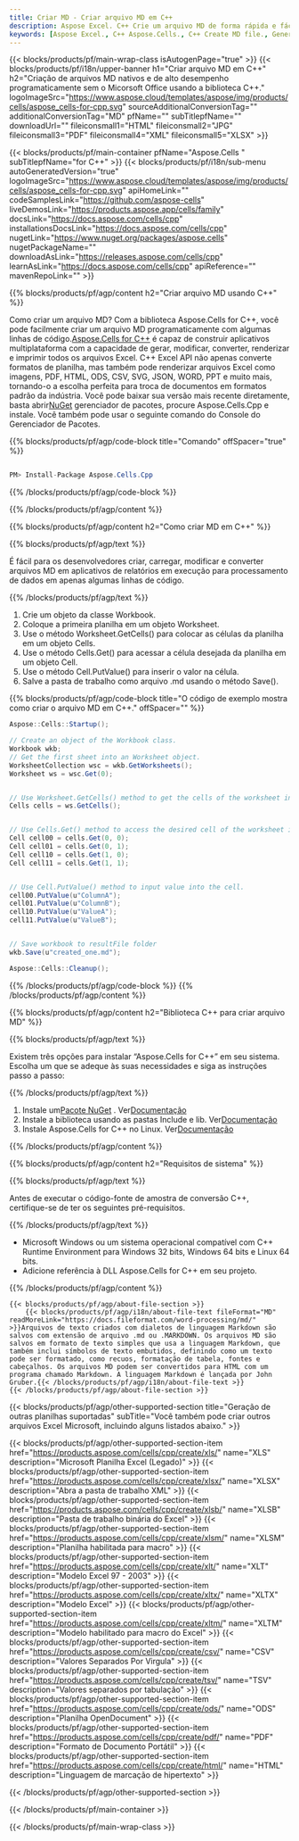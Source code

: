 ```yaml
---
title: Criar MD - Criar arquivo MD em C++
description: Aspose Excel. C++ Crie um arquivo MD de forma rápida e fácil com Aspose.Cells. Gere um arquivo MD usando C++. Crie um MD em C++. C++ MD Creater.
keywords: [Aspose Excel., C++ Aspose.Cells., C++ Create MD file., Generate MD file in C++., Create MD file using C++., Write data to MD file via C++., Create a MD file in C++., C++ Generate a MD file., C++ MD Creater]
---
```

{{< blocks/products/pf/main-wrap-class isAutogenPage="true" >}}
{{< blocks/products/pf/i18n/upper-banner h1="Criar arquivo MD em C++" h2="Criação de arquivos MD nativos e de alto desempenho programaticamente sem o Micorsoft Office usando a biblioteca C++." logoImageSrc="https://www.aspose.cloud/templates/aspose/img/products/cells/aspose_cells-for-cpp.svg" sourceAdditionalConversionTag="" additionalConversionTag="MD" pfName="" subTitlepfName="" downloadUrl="" fileiconsmall1="HTML" fileiconsmall2="JPG" fileiconsmall3="PDF" fileiconsmall4="XML" fileiconsmall5="XLSX" >}}

{{< blocks/products/pf/main-container pfName="Aspose.Cells " subTitlepfName="for C++" >}}
{{< blocks/products/pf/i18n/sub-menu autoGeneratedVersion="true" logoImageSrc="https://www.aspose.cloud/templates/aspose/img/products/cells/aspose_cells-for-cpp.svg" apiHomeLink="" codeSamplesLink="https://github.com/aspose-cells" liveDemosLink="https://products.aspose.app/cells/family" docsLink="https://docs.aspose.com/cells/cpp" installationsDocsLink="https://docs.aspose.com/cells/cpp" nugetLink="https://www.nuget.org/packages/aspose.cells" nugetPackageName="" downloadAsLink="https://releases.aspose.com/cells/cpp" learnAsLink="https://docs.aspose.com/cells/cpp" apiReference="" mavenRepoLink="" >}}

{{% blocks/products/pf/agp/content h2="Criar arquivo MD usando C++" %}}

 Como criar um arquivo MD? Com a biblioteca Aspose.Cells for C++, você pode facilmente criar um arquivo MD programaticamente com algumas linhas de código.[Aspose.Cells for C++](https://products.aspose.com/cells/cpp) é capaz de construir aplicativos multiplataforma com a capacidade de gerar, modificar, converter, renderizar e imprimir todos os arquivos Excel. C++ Excel API não apenas converte formatos de planilha, mas também pode renderizar arquivos Excel como imagens, PDF, HTML, ODS, CSV, SVG, JSON, WORD, PPT e muito mais, tornando-o a escolha perfeita para troca de documentos em formatos padrão da indústria. Você pode baixar sua versão mais recente diretamente, basta abrir[NuGet](https://www.nuget.org/packages/Aspose.Cells.Cpp/) gerenciador de pacotes, procure Aspose.Cells.Cpp e instale. Você também pode usar o seguinte comando do Console do Gerenciador de Pacotes.

{{% blocks/products/pf/agp/code-block title="Comando" offSpacer="true" %}}

```cs

PM> Install-Package Aspose.Cells.Cpp

```

{{% /blocks/products/pf/agp/code-block %}}

{{% /blocks/products/pf/agp/content %}}                                                                             


{{% blocks/products/pf/agp/content h2="Como criar MD em C++" %}}

{{% blocks/products/pf/agp/text %}}

 É fácil para os desenvolvedores criar, carregar, modificar e converter arquivos MD em aplicativos de relatórios em execução para processamento de dados em apenas algumas linhas de código.

{{% /blocks/products/pf/agp/text %}}

1.  Crie um objeto da classe Workbook.
1.  Coloque a primeira planilha em um objeto Worksheet.
1.  Use o método Worksheet.GetCells() para colocar as células da planilha em um objeto Cells.
1. Use o método Cells.Get() para acessar a célula desejada da planilha em um objeto Cell.
1.  Use o método Cell.PutValue() para inserir o valor na célula.
1.  Salve a pasta de trabalho como arquivo .md usando o método Save().

{{% blocks/products/pf/agp/code-block title="O código de exemplo mostra como criar o arquivo MD em C++." offSpacer="" %}}

```cs
Aspose::Cells::Startup();

// Create an object of the Workbook class.
Workbook wkb;
// Get the first sheet into an Worksheet object.
WorksheetCollection wsc = wkb.GetWorksheets();
Worksheet ws = wsc.Get(0);


// Use Worksheet.GetCells() method to get the cells of the worksheet into an Cells object.
Cells cells = ws.GetCells();


// Use Cells.Get() method to access the desired cell of the worksheet into an Cell object.
Cell cell00 = cells.Get(0, 0);
Cell cell01 = cells.Get(0, 1);
Cell cell10 = cells.Get(1, 0);
Cell cell11 = cells.Get(1, 1);


// Use Cell.PutValue() method to input value into the cell.
cell00.PutValue(u"ColumnA");
cell01.PutValue(u"ColumnB");
cell10.PutValue(u"ValueA");
cell11.PutValue(u"ValueB");


// Save workbook to resultFile folder
wkb.Save(u"created_one.md");

Aspose::Cells::Cleanup();

```

{{% /blocks/products/pf/agp/code-block %}}
{{% /blocks/products/pf/agp/content %}}

{{% blocks/products/pf/agp/content h2="Biblioteca C++ para criar arquivo MD" %}}

{{% blocks/products/pf/agp/text %}}

Existem três opções para instalar “Aspose.Cells for C++” em seu sistema. Escolha um que se adeque às suas necessidades e siga as instruções passo a passo:

{{% /blocks/products/pf/agp/text %}}

1.  Instale um[Pacote NuGet](https://www.nuget.org/packages/Aspose.Cells.Cpp/) . Ver[Documentação](https://docs.aspose.com/cells/cpp/installation/#using-nuget-package-manager)
1.  Instale a biblioteca usando as pastas Include e lib. Ver[Documentação](https://docs.aspose.com/cells/cpp/installation/#using-include-and-lib-folders)
1.  Instale Aspose.Cells for C++ no Linux. Ver[Documentação](https://docs.aspose.com/cells/cpp/installation/#installing-asposecells-for-c-in-linux)

{{% /blocks/products/pf/agp/content %}}

{{% blocks/products/pf/agp/content h2="Requisitos de sistema" %}}

{{% blocks/products/pf/agp/text %}}

 Antes de executar o código-fonte de amostra de conversão C++, certifique-se de ter os seguintes pré-requisitos.

{{% /blocks/products/pf/agp/text %}}

- Microsoft Windows ou um sistema operacional compatível com C++ Runtime Environment para Windows 32 bits, Windows 64 bits e Linux 64 bits.
- Adicione referência à DLL Aspose.Cells for C++ em seu projeto.

{{% /blocks/products/pf/agp/content %}}

<!-- aboutfile Starts -->
    {{< blocks/products/pf/agp/about-file-section >}}
        {{< blocks/products/pf/agp/i18n/about-file-text fileFormat="MD" readMoreLink="https://docs.fileformat.com/word-processing/md/" >}}Arquivos de texto criados com dialetos de linguagem Markdown são salvos com extensão de arquivo .md ou .MARKDOWN. Os arquivos MD são salvos em formato de texto simples que usa a linguagem Markdown, que também inclui símbolos de texto embutidos, definindo como um texto pode ser formatado, como recuos, formatação de tabela, fontes e cabeçalhos. Os arquivos MD podem ser convertidos para HTML com um programa chamado Markdown. A linguagem Markdown é lançada por John Gruber.{{< /blocks/products/pf/agp/i18n/about-file-text >}}
    {{< /blocks/products/pf/agp/about-file-section >}}
<!-- aboutfile Ends -->

{{< blocks/products/pf/agp/other-supported-section title="Geração de outras planilhas suportadas" subTitle="Você também pode criar outros arquivos Excel Microsoft, incluindo alguns listados abaixo." >}}

{{< blocks/products/pf/agp/other-supported-section-item href="https://products.aspose.com/cells/cpp/create/xls/" name="XLS" description="Microsoft Planilha Excel (Legado)" >}} 
{{< blocks/products/pf/agp/other-supported-section-item href="https://products.aspose.com/cells/cpp/create/xlsx/" name="XLSX" description="Abra a pasta de trabalho XML" >}} 
{{< blocks/products/pf/agp/other-supported-section-item href="https://products.aspose.com/cells/cpp/create/xlsb/" name="XLSB" description="Pasta de trabalho binária do Excel" >}} 
{{< blocks/products/pf/agp/other-supported-section-item href="https://products.aspose.com/cells/cpp/create/xlsm/" name="XLSM" description="Planilha habilitada para macro" >}} 
{{< blocks/products/pf/agp/other-supported-section-item href="https://products.aspose.com/cells/cpp/create/xlt/" name="XLT" description="Modelo Excel 97 - 2003" >}} 
{{< blocks/products/pf/agp/other-supported-section-item href="https://products.aspose.com/cells/cpp/create/xltx/" name="XLTX" description="Modelo Excel" >}} 
{{< blocks/products/pf/agp/other-supported-section-item href="https://products.aspose.com/cells/cpp/create/xltm/" name="XLTM" description="Modelo habilitado para macro do Excel" >}} 
{{< blocks/products/pf/agp/other-supported-section-item href="https://products.aspose.com/cells/cpp/create/csv/" name="CSV" description="Valores Separados Por Virgula" >}} 
{{< blocks/products/pf/agp/other-supported-section-item href="https://products.aspose.com/cells/cpp/create/tsv/" name="TSV" description="Valores separados por tabulação" >}} 
{{< blocks/products/pf/agp/other-supported-section-item href="https://products.aspose.com/cells/cpp/create/ods/" name="ODS" description="Planilha OpenDocument" >}}
{{< blocks/products/pf/agp/other-supported-section-item href="https://products.aspose.com/cells/cpp/create/pdf/" name="PDF" description="Formato de Documento Portátil" >}} 
{{< blocks/products/pf/agp/other-supported-section-item href="https://products.aspose.com/cells/cpp/create/html/" name="HTML" description="Linguagem de marcação de hipertexto" >}} 


{{< /blocks/products/pf/agp/other-supported-section >}}

{{< /blocks/products/pf/main-container >}}
    
{{< /blocks/products/pf/main-wrap-class >}}
